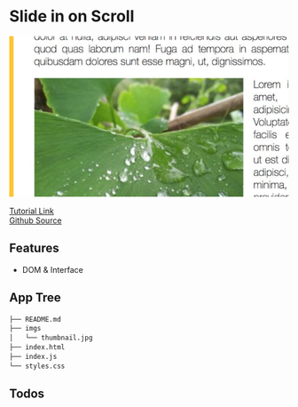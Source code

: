 # Slide in on Scroll

<img src="https://github.com/moisestech/js30/blob/master/Slide-In-On-Scroll/imgs/thumbnail.jpg?raw=true" />

[Tutorial Link](https://courses.wesbos.com/account/access/5f602c40f8289514d0f9b6fc/view/194129405)  
[Github Source](https://github.com/wesbos/JavaScript30/tree/master/13%20-%20Slide%20in%20on%20Scroll)

## Features

- DOM & Interface

## App Tree

```bash
├── README.md
├── imgs
│   └── thumbnail.jpg
├── index.html
├── index.js
└── styles.css
```

## Todos